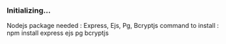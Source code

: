 ### Initializing...
Nodejs package needed : Express, Ejs, Pg, Bcryptjs
command to install :  npm install express ejs pg bcryptjs 
